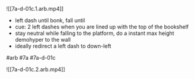 

![[7a-d-01c.1.arb.mp4]]

* left dash until bonk, fall until
* cue: 2 left dashes when you are lined up with the top of the bookshelf
* stay neutral while falling to the platform, do a instant max height demohyper to the wall
* ideally redirect a left dash to down-left

#arb #7a #7a-d-01c



![[7a-d-01c.2.arb.mp4]]


